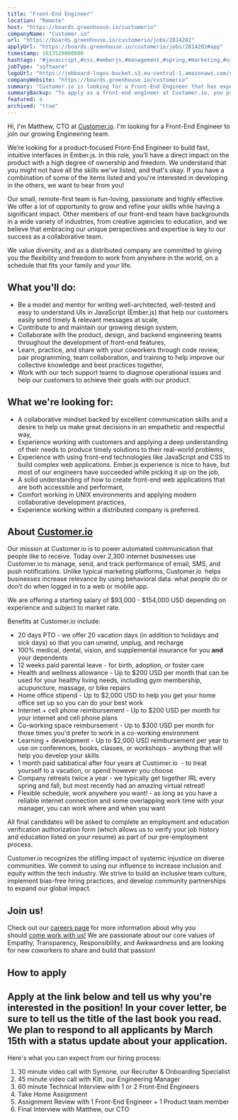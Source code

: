 ```yaml
---
title: "Front-End Engineer"
location: "Remote"
host: "https://boards.greenhouse.io/customerio"
companyName: "Customer.io"
url: "https://boards.greenhouse.io/customerio/jobs/2814202"
applyUrl: "https://boards.greenhouse.io/customerio/jobs/2814202#app"
timestamp: 1613520000000
hashtags: "#javascript,#css,#emberjs,#management,#spring,#marketing,#ui/ux,#operations,#office"
jobType: "software"
logoUrl: "https://jobboard-logos-bucket.s3.eu-central-1.amazonaws.com/customer-io"
companyWebsite: "https://boards.greenhouse.io/customerio"
summary: "Customer.io is looking for a Front-End Engineer that has experience with using front-end technologies like JavaScript and CSS to build complex web applications."
summaryBackup: "To apply as a front-end engineer at Customer.io, you preferably need to have some knowledge of: #javascript, #management, #spring."
featured: 4
archived: "true"
---
```


Hi, I'm Matthew, CTO at [Customer.io](http://Customer.io). I'm looking for a Front-End Engineer to join our growing Engineering team.

We’re looking for a product-focused Front-End Engineer to build fast, intuitive interfaces in Ember.js. In this role, you’ll have a direct impact on the product with a high degree of ownership and freedom. We understand that you might not have all the skills we've listed, and that's okay. If you have a combination of some of the items listed and you're interested in developing in the others, we want to hear from you!

Our small, remote-first team is fun-loving, passionate and highly effective. We offer a lot of opportunity to grow and refine your skills while having a significant impact. Other members of our front-end team have backgrounds in a wide variety of industries, from creative agencies to education, and we believe that embracing our unique perspectives and expertise is key to our success as a collaborative team.

We value diversity, and as a distributed company are committed to giving you the flexibility and freedom to work from anywhere in the world, on a schedule that fits your family and your life.

## What you'll do:

*   Be a model and mentor for writing well-architected, well-tested and easy to understand UIs in JavaScript (Ember.js) that help our customers easily send timely & relevant messages at scale,
*   Contribute to and maintain our growing design system,
*   Collaborate with the product, design, and backend engineering teams throughout the development of front-end features,
*   Learn, practice, and share with your coworkers through code review, pair programming, team collaboration, and training to help improve our collective knowledge and best practices together,
*   Work with our tech support teams to diagnose operational issues and help our customers to achieve their goals with our product.

## What we're looking for:

*   A collaborative mindset backed by excellent communication skills and a desire to help us make great decisions in an empathetic and respectful way,
*   Experience working with customers and applying a deep understanding of their needs to produce timely solutions to their real-world problems,
*   Experience with using front-end technologies like JavaScript and CSS to build complex web applications. Ember.js experience is nice to have, but most of our engineers have succeeded while picking it up on the job,
*   A solid understanding of how to create front-end web applications that are both accessible and performant,
*   Comfort working in UNIX environments and applying modern collaborative development practices,
*   Experience working within a distributed company is preferred.

## About [Customer.io](http://Customer.io)

Our mission at Customer.io is to power automated communication that people like to receive. Today over 2,300 internet businesses use Customer.io to manage, send, and track performance of email, SMS, and push notifications. Unlike typical marketing platforms, Customer.io  helps businesses increase relevance by using behavioral data: what people do or don’t do when logged in to a web or mobile app.

We are offering a starting salary of $93,000 - $154,000 USD depending on experience and subject to market rate.

Benefits at Customer.io include:

*   20 days PTO - we offer 20 vacation days (in addition to holidays and sick days) so that you can unwind, unplug, and recharge
*   100% medical, dental, vision, and supplemental insurance for you **and** your dependents
*   12 weeks paid parental leave - for birth, adoption, or foster care
*   Health and wellness allowance - Up to $200 USD per month that can be used for your healthy living needs, including gym membership, acupuncture, massage, or bike repairs
*   Home office stipend - Up to $2,000 USD to help you get your home office set up so you can do your best work
*   Internet + cell phone reimbursement - Up to $200 USD per month for your internet and cell phone plans
*   Co-working space reimbursement - Up to $300 USD per month for those times you'd prefer to work in a co-working environment
*   Learning + development - Up to $2,000 USD reimbursement per year to use on conferences, books, classes, or workshops - anything that will help you develop your skills
*   1 month paid sabbatical after four years at Customer.io  - to treat yourself to a vacation, or spend however you choose
*   Company retreats twice a year - we typically get together IRL every spring and fall, but most recently had an amazing virtual retreat!
*   Flexible schedule, work anywhere you want! - as long as you have a reliable internet connection and some overlapping work time with your manager, you can work where and when you want

All final candidates will be asked to complete an employment and education verification authorization form (which allows us to verify your job history and education listed on your resume) as part of our pre-employment process.

Customer.io recognizes the stifling impact of systemic injustice on diverse communities. We commit to using our influence to increase inclusion and equity within the tech industry. We strive to build an inclusive team culture, implement bias-free hiring practices, and develop community partnerships to expand our global impact.

## Join us!

Check out our [careers page](https://customer.io/careers/) for more information about why you should [come work with us!](https://customer.io/about/) We are passionate about our core values of Empathy, Transparency, Responsibility, and Awkwardness and are looking for new coworkers to share and build that passion!

## How to apply

## Apply at the link below and tell us why you're interested in the position! In your cover letter, be sure to tell us the title of the last book you read. We plan to respond to all applicants by March 15th with a status update about your application.

Here's what you can expect from our hiring process:

1.  30 minute video call with Symone, our Recruiter & Onboarding Specialist
2.  45 minute video call with Kitt, our Engineering Manager
3.  60 minute Technical Interview with 1 or 2 Front-End Engineers
4.  Take Home Assignment
5.  Assignment Review with 1 Front-End Engineer + 1 Product team member
6.  Final Interview with Matthew, our CTO
